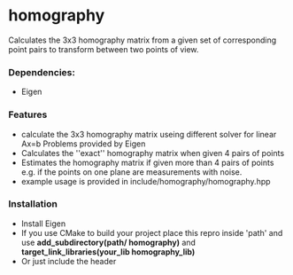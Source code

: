# homography
Calculates the 3x3 homography matrix from a given set of corresponding point pairs to transform between two points of view.

### Dependencies:
* Eigen

### Features
* calculate the  3x3 homography matrix useing different solver for linear Ax=b Problems provided by Eigen
* Calculates the ''exact'' homography matrix  when given 4 pairs of points
* Estimates the homography matrix if given more than 4 pairs of points e.g. if the points on one plane are measurements with noise.
* example usage is provided in include/homography/homography.hpp

### Installation
* Install Eigen
* If you use CMake to build your project place this repro inside 'path' and use **add_subdirectory(path/
homography)** and **target_link_libraries(your_lib homography_lib)**
* Or just include the header
